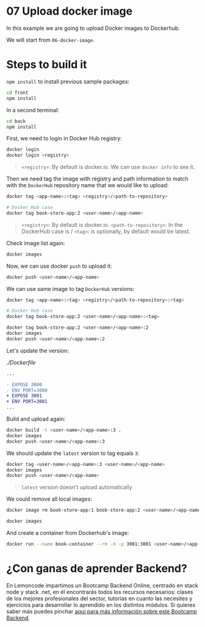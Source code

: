 # 07 Upload docker image

In this example we are going to upload Docker images to Dockerhub.

We will start from `06-docker-image`.

# Steps to build it

`npm install` to install previous sample packages:

```bash
cd front
npm install

```

In a second terminal:

```bash
cd back
npm install

```

First, we need to login in Docker Hub registry:

```bash
docker login
docker login <registry>
```

> `<registry>`: By default is docker.io.
> We can use `docker info` to see it.

Then we need tag the image with registry and path information to match with the `DockerHub` repository name that we would like to upload:

```bash
docker tag <app-name>:<tag> <registry>/<path-to-repository>

# Docker Hub case
docker tag book-store-app:2 <user-name>/<app-name>

```

> `<registry>`: By default is docker.io.
> `<path-to-repository>`: In the DockerHub case is <user-name>/<app-name>
> `<tag>`: is optionally, by default would be latest.

Check image list again:

```bash
docker images
```

Now, we can use docker `push` to upload it:

```bash
docker push <user-name>/<app-name>
```

We can use same image to tag `DockerHub` versions:

```bash
docker tag <app-name>:<tag> <registry>/<path-to-repository>:<tag>

# Docker Hub case
docker tag book-store-app:2 <user-name>/<app-name>:<tag>

```

```bash
docker tag book-store-app:2 <user-name>/<app-name>:2
docker images
docker push <user-name>/<app-name>:2
```

Let's update the version:

_./Dockerfile_

```diff
...

- EXPOSE 3000
- ENV PORT=3000
+ EXPOSE 3001
+ ENV PORT=3001
...

```

Build and upload again:

```bash
docker build -t <user-name>/<app-name>:3 .
docker images
docker push <user-name>/<app-name>:3
```

We should update the `latest` version to tag equals `3`:

```bash
docker tag <user-name>/<app-name>:3 <user-name>/<app-name>
docker images
docker push <user-name>/<app-name>
```

> `latest` version doesn't upload automatically

We could remove all local images:

```bash
docker image rm book-store-app:1 book-store-app:2 <user-name>/<app-name>:2 <user-name>/<app-name>:3 <user-name>/<app-name>:latest

docker images
```

And create a container from Dockerhub's image:

```bash
docker run --name book-container --rm -d -p 3001:3001 <user-name>/<app-name>:3
```

# ¿Con ganas de aprender Backend?

En Lemoncode impartimos un Bootcamp Backend Online, centrado en stack node y stack .net, en él encontrarás todos los recursos necesarios: clases de los mejores profesionales del sector, tutorías en cuanto las necesites y ejercicios para desarrollar lo aprendido en los distintos módulos. Si quieres saber más puedes pinchar [aquí para más información sobre este Bootcamp Backend](https://lemoncode.net/bootcamp-backend#bootcamp-backend/banner).

